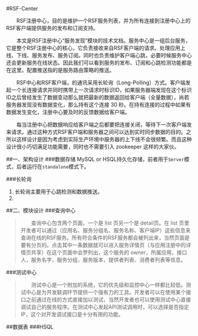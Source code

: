 #RSF-Center

&emsp;&emsp;RSF注册中心，目的是维护一个RSF服务列表，并为所有连接到注册中心上的RSF客户端提供服务的发布和订阅支持。

&emsp;&emsp;本文是RSF注册中心“服务发现”模块的技术文档。服务中心是一组后台服务，它是整个RSF注册中心的核心，它负责接收来自RSF客户端的请求。处理应用上线、下线、服务发布、服务订阅。同时也负责维护客户端心跳，必要时候服务中心还会更新服务在线状态。因此我们可以看到服务的发布、订阅和心跳检测功能都是在这里。配置推送指的是服务路由策略的推送。

&emsp;&emsp;RSF中心和RSF客户端，的通讯采用长轮询（Long-Polling）方式。客户端发起一个长连接请求并同时携带上一次请求时标识ID，如果服务器端发现在这个标识ID之后曾经发生了数据变动那么就把最新的数据返回给客户端（全量数据），尚若服务器发现没有数据变化，那么持有这个连接 30 秒。在持有连接的过程中如果有数据发生变化，注册中心要及时的反馈数据给客户端。

&emsp;&emsp;每当注册中心把数据响应给客户端之后都要把连接关闭，等待下一次客户端发来请求。通过这种方式RSF客户端和服务器之间可以达到实时同步数据的目的。之所以这样设计是因为考虑到实际生产环境中服务器的上下线不会很频繁。而且这种设计很小巧切满足功能需要，同时也不需要引入 zookeeper 这样的大家伙。

##一、架构设计
###数据存储
MySQL or HSQL持久化存储，前者用于`Server`模式，后者运行在`standalone`模式下。

###长轮询
1. 长轮询主要用于心跳检测和数据推送。
2. 




##二、模块设计
###查询中心
>&emsp;&emsp;查询中心包含两个页面，一个是 list 页另一个是 detail页。在 list 页里开发者可以通过（应用名、服务分组名、服务名称、客户端IP）这些信息来查询在线的RSF服务。所有符合条件的RSF服务都会被列出来，当然页面是要有分页的。点击其中一条数据就可以进入服务详情页（与应用注册中的详情页共享）在这个页面中会罗列出，这个服务的 owner，所属应用，接口人，服务名字，服务分组，服务版本，提供者列表、消费者列表等信息。

###测试中心
>&emsp;&emsp;测试中心是一个附加的系统，它的优先级和监控中心一样都比较低。测试中心是为开发联调环节提供一个强有力的工具。开发者可以在使用某个接口之前通过在线的方式直接加以测试，当然开发者也可以使用测试中心直接调试自己的服务程序。在测试中心发起API测试调用时，可以选择是否指定IP，这个对开发调试接口是十分有用的功能。

##数据表
###HSQL